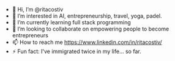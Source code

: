 - 👋 Hi, I’m @ritacostiv
- 👀 I’m interested in AI, entrepreneurship, travel, yoga, padel. 
- 🌱 I’m currently learning full stack programming
- 💞️ I’m looking to collaborate on empowering people to become entrepreneurs
- 📫 How to reach me https://www.linkedin.com/in/ritacostiv/
- ⚡ Fun fact: I've immigrated twice in my life... so far. 

<!---
ritacostiv/ritacostiv is a ✨ special ✨ repository because its `README.md` (this file) appears on your GitHub profile.
You can click the Preview link to take a look at your changes.
--->
